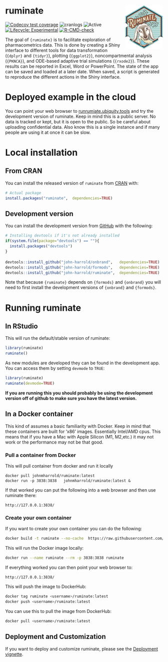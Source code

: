 
<!-- README.md is generated from README.Rmd. Please edit that file -->

# ruminate <img src="man/figures/logo.png" align="right" height="138.5" />

<!-- 
-->

<!-- badges: start -->

[![Codecov test
coverage](https://codecov.io/gh/john-harrold/ruminate/branch/master/graph/badge.svg)](https://app.codecov.io/gh/john-harrold/ruminate?branch=master)
![cranlogs](https://cranlogs.r-pkg.org/badges/ruminate)
![Active](https://www.repostatus.org/badges/latest/active.svg)
[![Lifecycle:
Experimental](https://img.shields.io/badge/lifecycle-experimental-orange.svg)](https://lifecycle.r-lib.org/articles/stages.html)
[![R-CMD-check](https://github.com/john-harrold/ruminate/actions/workflows/R-CMD-check.yaml/badge.svg)](https://github.com/john-harrold/ruminate/actions/workflows/R-CMD-check.yaml)

<!-- badges: end -->

The goal of `{ruminate}` is to facilitate exploration of pharmacometrics
data. This is done by creating a Shiny interface to different tools for
data transformation (`{dplyr}` and `{tidyr}`), plotting (`{ggplot2}`),
noncompartmental analysis (`{PKNCA}`), and ODE-based adaptive trial
simulations (`{rxode2}`). These results can be reported in Excel, Word
or PowerPoint. The state of the app can be saved and loaded at a later
date. When saved, a script is generated to reproduce the different
actions in the Shiny interface.

# Deployed example in the cloud

You can point your web browser to
[runrumiate.ubiquity.tools](https://runruminate.ubiquity.tools) and try
the development version of ruminate. Keep in mind this is a public
server. No data is tracked or kept, but it is open to the public. So be
careful about uploading confidential data. Also know this is a single
instance and if many people are using it at once it can be slow.

# Local installation

## From CRAN

You can install the released version of `ruminate` from
[CRAN](https://cran.r-project.org/package=ruminate) with:

``` r
# Actual package
install.packages("ruminate",  dependencies=TRUE)
```

## Development version

You can install the development version from
[GitHub](https://github.com/john-harrold/ruminate/) with the following:

``` r
# Installing devtools if it's not already installed
if(system.file(package="devtools") == ""){
  install.packages("devtools") 
}

devtools::install_github("john-harrold/onbrand",   dependencies=TRUE)
devtools::install_github("john-harrold/formods",   dependencies=TRUE)
devtools::install_github("john-harrold/ruminate",  dependencies=TRUE)
```

Note that because `{ruminate}` depends on `{formods}` and `{onbrand}`
you will need to first install the development versions of `{onbrand}`
and `{formods}`.

# Running ruminate

## In RStudio

This will run the default/stable version of ruminate:

``` r
library(ruminate)
ruminate()
```

As new modules are developed they can be found in the development app.
You can access them by setting `devmode` to `TRUE`:

``` r
library(ruminate)
ruminate(devmode=TRUE)
```

**If you are running this you should probably be using the development
version off of github to make sure you have the latest version.**

## In a Docker container

This kind of assumes a basic familiarity with Docker. Keep in mind that
these containers are built for ‘x86’ images. Essentially Intel/AMD cpus.
This means that if you have a Mac with Apple Silicon (M1, M2,etc.) it
may not work or the performance may not be that good.

### Pull a container from Docker

This will pull container from docker and run it locally

    docker pull johnmharrold/ruminate:latest
    docker run -p 3838:3838   johnmharrold/ruminate:latest &

If that worked you can put the following into a web browser and then use
ruminate there:

    http://127.0.0.1:3838/

### Create your own container

If you want to create your own container you can do the following:

``` bash
docker build -t ruminate --no-cache  https://raw.githubusercontent.com/john-harrold/ruminate/main/inst/docker/local_container
```

This will run the Docker image locally:

``` bash
docker run --name ruminate --rm -p 3838:3838 ruminate
```

If everything worked you can then point your web browser to:

    http://127.0.0.1:3838/

This will push the image to DockerHub:

``` bash
docker tag ruminate <username>/ruminate:latest
docker push <username>/ruminate:latest
```

You can use this to pull the image from DockerHub:

``` bash
docker pull <username>/ruminate:latest
```

## Deployment and Customization

If you want to deploy and customize ruminate, please see the [Deployment
vignette](https://ruminate.ubiquity.tools/articles/deployment.html).
